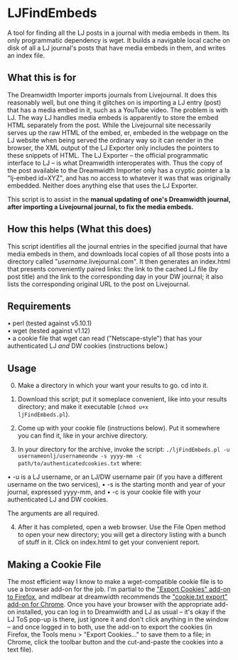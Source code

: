 # LJFindEmbeds
A tool for finding all the LJ posts in a journal with media embeds in them.  Its only programmatic dependency is wget. It builds a navigable local cache on disk of all a LJ journal's posts that have media embeds in them, and writes an index file.

## What this is for
The Dreamwidth Importer imports journals from Livejournal.  It does this reasonably well, but one thing it glitches on is importing a LJ entry (post) that has a media embed in it, such as a YouTube video.  The problem is with LJ.  The way LJ handles media embeds is apparently to store the embed HTML separately from the post.  While the Livejournal site necessarily serves up the raw HTML of the embed, er, embeded in the webpage on the LJ website when being served the ordinary way so it can render in the browser, the XML output of the LJ Exporter only includes the pointers to these snippets of HTML.  The LJ Exporter – the official programmatic interface to LJ – is what Dreamwidth interoperates with.  Thus the copy of the post available to the Dreamwidth Importer only has a cryptic pointer a la "lj-embed id=XYZ", and has no access to whatever it was that was originally embedded.  Neither does anything else that uses the LJ Exporter.

This script is to assist in the <strong>manual updating of one's Dreamwidth journal, after importing a Livejournal journal, to fix the media embeds.</strong>

## How this helps (What this does)
This script identifies all the journal entries in the specified journal that have media embeds in them, and downloads local copies of all those posts into a directory called "<i>username</i>.livejournal.com". It then generates an index.html that presents conveniently paired links: the link to the cached LJ file (by post title) and the link to the corresponding day in your DW journal; it also lists the corresponding original URL to the post on Livejournal.

## Requirements
• perl (tested against v5.10.1)<br />
• wget (tested against v1.12)<br />
• a cookie file that wget can read ("Netscape-style") that has your authenticated LJ <em>and</em> DW cookies (instructions below.)

## Usage

0) Make a directory in which your want your results to go.  cd into it.

1) Download this script; put it someplace convenient, like into your results directory; and make it executable (<code>chmod u+x ljFindEmbeds.pl</code>).

2) Come up with your cookie file (instructions below).  Put it somewhere you can find it, like in your archive directory.

3) In your directory for the archive, invoke the script: <code>./ljFindEmbeds.pl -u usernameonlj/usernameondw -s yyyy-mm -c path/to/authenticatedcookies.txt</code> where:

• -u is a LJ username, or an LJ/DW username pair (if you have a different username on the two services),
• -s is the starting month and year of your journal, expressed yyyy-mm, and
• -c is your cookie file with your authenticated LJ and DW cookies.

The arguments are all required.

4) After it has completed, open a web browser.  Use the File Open method to open your new directory; you will get a directory listing with a bunch of stuff in it.  Click on index.html to get your convenient report.

## Making a Cookie File

The most efficient way I know to make a wget-compatible cookie file is to use a browser add-on for the job.  I'm partial to the <a href="https://addons.mozilla.org/en-US/firefox/addon/export-cookies/?src=userprofile">"Export Cookies" add-on to Firefox</a>, and mdlbear at dreamwidth recommends the <a href="https://chrome.google.com/webstore/detail/cookietxt-export/lopabhfecdfhgogdbojmaicoicjekelh?hl=en">"cookie.txt export" add-on for Chrome</a>.  Once you have your browser with the appropriate add-on installed, you can log in to Dreamwidth and LJ as usual – it's okay if the LJ ToS pop-up is there, just ignore it and don't click anything in the window – and once logged in to both, use the add-on to export the cookies (in Firefox, the Tools menu &gt; "Export Cookies..." to save them to a file; in Chrome, click the toolbar button and the cut-and-paste the cookies into a text file).

